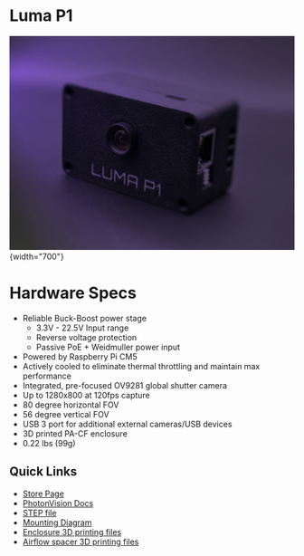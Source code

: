 # Luma P1

![Luma P1](img/P1%20Cover.jpg){width="700"}

# Hardware Specs
* Reliable Buck-Boost power stage
    * 3.3V - 22.5V Input range
    * Reverse voltage protection
    * Passive PoE + Weidmuller power input
* Powered by Raspberry Pi CM5
* Actively cooled to eliminate thermal throttling and maintain max performance
* Integrated, pre-focused OV9281 global shutter camera
* Up to 1280x800 at 120fps capture
* 80 degree horizontal FOV
* 56 degree vertical FOV
* USB 3 port for additional external cameras/USB devices
* 3D printed PA-CF enclosure
* 0.22 lbs (99g)

## Quick Links
* [Store Page](https://luma.vision/products/p1)
* [PhotonVision Docs](https://docs.photonvision.org/en/latest/)
* [STEP file](files/P1%20Assembly%20Public.step)
* [Mounting Diagram](files/P1%20Assembly%20Public%20Drawing.pdf)
* [Enclosure 3D printing files](https://makerworld.com/en/models/1925518-luma-p1-printable-enclosure)
* [Airflow spacer 3D printing files](https://makerworld.com/en/models/1939322-luma-p1-airflow-spacer)